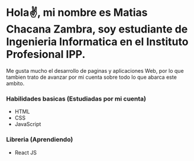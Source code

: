 # Hola✌, mi nombre es Matias Chacana Zambra, soy estudiante de Ingenieria Informatica en el Instituto Profesional IPP. 
<p>Me gusta mucho el desarrollo de paginas y aplicaciones Web, por lo que tambien trato de avanzar por mi cuenta sobre todo lo que abarca este ambito.</p>

<h3>Habilidades basicas (Estudiadas por mi cuenta)</h3>
<ul>
  <li>HTML</li>
  <li>CSS</li>
  <li>JavaScript</li>
</ul>
  
<h3>Libreria (Aprendiendo)</h3>
<ul>
  <li>React JS</li>
</ul>


